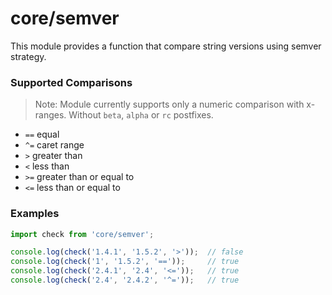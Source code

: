 # core/semver

This module provides a function that compare string versions using semver strategy.

### Supported Comparisons
> Note:
> Module currently supports only a numeric comparison with x-ranges. Without `beta`, `alpha` or `rc` postfixes.

- `==` equal
- `^=` caret range
- `>` greater than
- `<` less than
- `>=` greater than or equal to
- `<=` less than or equal to

### Examples
```js
import check from 'core/semver';

console.log(check('1.4.1', '1.5.2', '>'));  // false
console.log(check('1', '1.5.2', '=='));     // true
console.log(check('2.4.1', '2.4', '<='));   // true
console.log(check('2.4', '2.4.2', '^='));   // true
```
